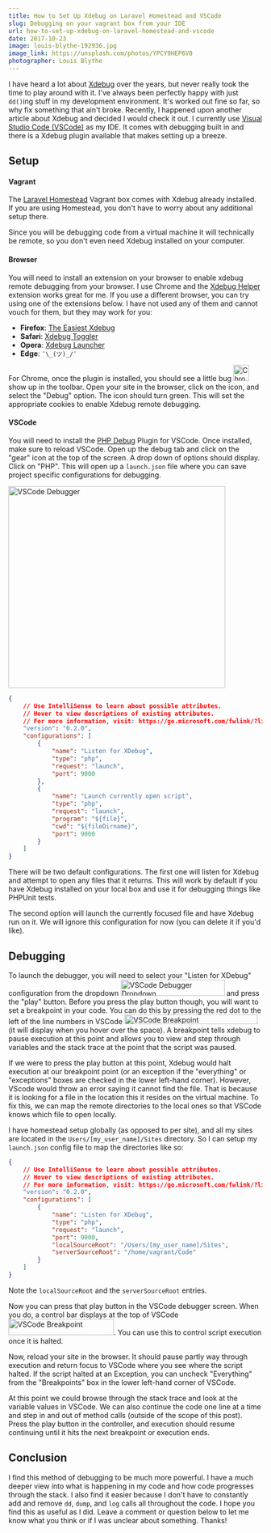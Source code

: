 ```yaml
---
title: How to Set Up Xdebug on Laravel Homestead and VSCode
slug: Debugging on your vagrant box from your IDE
url: how-to-set-up-xdebug-on-laravel-homestead-and-vscode
date: 2017-10-23
image: louis-blythe-192936.jpg
image_link: https://unsplash.com/photos/YPCY9HEP6V8
photographer: Louis Blythe
---
```


I have heard a lot about <a href="https://xdebug.org/" target="_blank" ref="nofollow">Xdebug</a> over the years, but never really took the time to play around with it. I've always been perfectly happy with just `dd()`ing stuff in my development environment. It's worked out fine so far, so why fix something that ain't broke. Recently, I happened upon another article about Xdebug and decided I would check it out. I currently use <a href="https://code.visualstudio.com/" target="_blank" ref="nofollow">Visual Studio Code (VSCode)</a> as my IDE. It comes with debugging built in and there is a Xdebug plugin available that makes setting up a breeze.

## Setup

#### Vagrant

The <a href="https://laravel.com/docs/homestead" target="_blank" ref="nofollow">Laravel Homestead</a> Vagrant box comes with Xdebug already installed. If you are using Homestead, you don't have to worry about any additional setup there.

Since you will be debugging code from a virtual machine it will technically be remote, so you don't even need Xdebug installed on your computer.

#### Browser

You will need to install an extension on your browser to enable xdebug remote debugging from your browser. I use Chrome and the <a href="https://chrome.google.com/webstore/detail/xdebug-helper/eadndfjplgieldjbigjakmdgkmoaaaoc/related" target="_blank" ref="nofollow">Xdebug Helper</a> extension works great for me. If you use a different browser, you can try using one of the extensions below. I have not used any of them and cannot vouch for them, but they may work for you:

* **Firefox**: <a href="https://addons.mozilla.org/en-US/firefox/addon/the-easiest-xdebug/" target="_blank" ref="nofollow">The Easiest Xdebug</a> 
* **Safari**: <a href="https://github.com/benmatselby/xdebug-toggler" target="_blank" ref="nofollow">Xdebug Toggler</a> 
* **Opera**: <a href="https://addons.opera.com/addons/extensions/details/xdebug-launcher/?display=en" target="_blank" ref="nofollow">Xdebug Launcher</a> 
* **Edge**: `¯\_(ツ)_/¯`

For Chrome, once the plugin is installed, you should see a little bug <img src="/images/post-images/xdebug-vscode/chrome-toolbar-icon.jpg" alt="Chrome Toolbar Icon" width="31" height="32"> show up in the toolbar. Open your site in the browser, click on the icon, and select the "Debug" option. The icon should turn green. This will set the appropriate cookies to enable Xdebug remote debugging.

#### VSCode

You will need to install the <a href="https://marketplace.visualstudio.com/items?itemName=felixfbecker.php-debug" target="_blank" ref="nofollow">PHP Debug</a> Plugin for VSCode. Once installed, make sure to reload VSCode. Open up the debug tab and click on the "gear" icon at the top of the screen. A drop down of options should display. Click on "PHP". This will open up a `launch.json` file where you can save project specific configurations for debugging.

<img src="/images/post-images/xdebug-vscode/debugger.jpg" alt="VSCode Debugger" width="430" height="399">

```json
{
    // Use IntelliSense to learn about possible attributes.
    // Hover to view descriptions of existing attributes.
    // For more information, visit: https://go.microsoft.com/fwlink/?linkid=830387
    "version": "0.2.0",
    "configurations": [
        {
            "name": "Listen for XDebug",
            "type": "php",
            "request": "launch",
            "port": 9000
        },
        {
            "name": "Launch currently open script",
            "type": "php",
            "request": "launch",
            "program": "${file}",
            "cwd": "${fileDirname}",
            "port": 9000
        }
    ]
}
```


There will be two default configurations. The first one will listen for Xdebug and attempt to open any files that it returns. This will work by default if you have Xdebug installed on your local box and use it for debugging things like PHPUnit tests.

The second option will launch the currently focused file and have Xdebug run on it. We will ignore this configuration for now (you can delete it if you'd like).

## Debugging

To launch the debugger, you will need to select your "Listen for XDebug" configuration from the dropdown <img src="/images/post-images/xdebug-vscode/vscode-debugger-dropdown.jpg" alt="VSCode Debugger Dropdown" width="206" height="32"> and press the "play" button. Before you press the play button though, you will want to set a breakpoint in your code. You can do this by pressing the red dot to the left of the line numbers in VSCode <img src="/images/post-images/xdebug-vscode/vscode-breakpoint.jpg" alt="VSCode Breakpoint" width="264" height="19"> (it will display when you hover over the space). A breakpoint tells xdebug to pause execution at this point and allows you to view and step through variables and the stack trace at the point that the script was paused.

If we were to press the play button at this point, Xdebug would halt execution at our breakpoint point (or an exception if the "everything" or "exceptions" boxes are checked in the lower left-hand corner). However, VScode would throw an error saying it cannot find the file. That is because it is looking for a file in the location this it resides on the virtual machine. To fix this, we can map the remote directories to the local ones so that VSCode knows which file to open locally.

I have homestead setup globally (as opposed to per site), and all my sites are located in the `Users/[my_user_name]/Sites` directory. So I can setup my `launch.json` config file to map the directories like so:

```json
{
    // Use IntelliSense to learn about possible attributes.
    // Hover to view descriptions of existing attributes.
    // For more information, visit: https://go.microsoft.com/fwlink/?linkid=830387
    "version": "0.2.0",
    "configurations": [
        {
            "name": "Listen for XDebug",
            "type": "php",
            "request": "launch",
            "port": 9000,
            "localSourceRoot": "/Users/[my_user_name]/Sites",
            "serverSourceRoot": "/home/vagrant/Code"
        }
    ]
}
```

Note the `localSourceRoot` and the `serverSourceRoot` entries.

Now you can press that play button in the VSCode debugger screen. When you do, a control bar displays at the top of VSCode <img src="/images/post-images/xdebug-vscode/vscode-debug-control.jpg" alt="VSCode Breakpoint" width="209" height="32">. You can use this to control script execution once it is halted.

Now, reload your site in the browser. It should pause partly way through execution and return focus to VSCode where you see where the script halted. If the script halted at an Exception, you can uncheck "Everything" from the "Breakpoints" box in the lower left-hand corner of VSCode.

At this point we could browse through the stack trace and look at the variable values in VSCode. We can also continue the code one line at a time and step in and out of method calls (outside of the scope of this post). Press the play button in the controller, and execution should resume continuing until it hits the next breakpoint or execution ends.

## Conclusion

I find this method of debugging to be much more powerful. I have a much deeper view into what is happening in my code and how code progresses through the stack. I also find it easier because I don't have to constantly add and remove `dd`, `dump`, and `log` calls all throughout the code. I hope you find this as useful as I did. Leave a comment or question below to let me know what you think or if I was unclear about something. Thanks!
